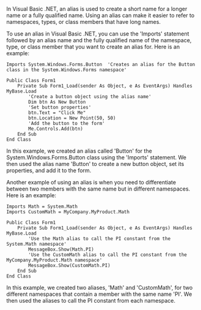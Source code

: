 In Visual Basic .NET, an alias is used to create a short name for a longer name or a fully qualified name. Using an alias can make it easier to refer to namespaces, types, or class members that have long names.

To use an alias in Visual Basic .NET, you can use the 'Imports' statement followed by an alias name and the fully qualified name of the namespace, type, or class member that you want to create an alias for. Here is an example:

```vb.net
Imports System.Windows.Forms.Button  'Creates an alias for the Button class in the System.Windows.Forms namespace'

Public Class Form1
    Private Sub Form1_Load(sender As Object, e As EventArgs) Handles MyBase.Load
        'Create a button object using the alias name'
        Dim btn As New Button
        'Set button properties'
        btn.Text = "Click Me"
        btn.Location = New Point(50, 50)
        'Add the button to the form'
        Me.Controls.Add(btn)
    End Sub
End Class
```

In this example, we created an alias called 'Button' for the System.Windows.Forms.Button class using the 'Imports' statement. We then used the alias name 'Button' to create a new button object, set its properties, and add it to the form.

Another example of using an alias is when you need to differentiate between two members with the same name but in different namespaces. Here is an example:

```vb.net
Imports Math = System.Math
Imports CustomMath = MyCompany.MyProduct.Math

Public Class Form1
    Private Sub Form1_Load(sender As Object, e As EventArgs) Handles MyBase.Load
        'Use the Math alias to call the PI constant from the System.Math namespace'
        MessageBox.Show(Math.PI)
        'Use the CustomMath alias to call the PI constant from the MyCompany.MyProduct.Math namespace'
        MessageBox.Show(CustomMath.PI)
    End Sub
End Class
```

In this example, we created two aliases, 'Math' and 'CustomMath', for two different namespaces that contain a member with the same name 'PI'. We then used the aliases to call the PI constant from each namespace.